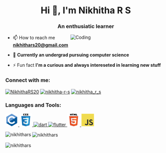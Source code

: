 
<h1 align="center">Hi 👋, I'm Nikhitha R S</h1>
<h3 align="center">An enthusiatic learner</h3>
<img align="right" alt="Coding" width="300" src="https://img.freepik.com/premium-vector/girl-coding-designing-with-pc-illustration_418302-2383.jpg">



- 📫 How to reach me  **nikhithars20@gmail.com**

- 👧 **Currently an undergrad pursuing computer science**

- ⚡ Fun fact  **I'm a curious and always intereseted in learning new stuff**
  

<h3 align="left">Connect with me:</h3>
<p align="left">
<a href="https://twitter.com/nikhitha r s" target="blank"><img align="center" src="https://raw.githubusercontent.com/rahuldkjain/github-profile-readme-generator/master/src/images/icons/Social/twitter.svg" alt="NikhithaRS20" height="30" width="40" /></a>
<a href="https://linkedin.com/in/nikhitha r s" target="blank"><img align="center" src="https://raw.githubusercontent.com/rahuldkjain/github-profile-readme-generator/master/src/images/icons/Social/linked-in-alt.svg" alt="nikhitha-r-s" height="30" width="40" /></a>
<a href="https://instagram.com/nikhitha_r_s" target="blank"><img align="center" src="https://raw.githubusercontent.com/rahuldkjain/github-profile-readme-generator/master/src/images/icons/Social/instagram.svg" alt="nikhitha_r_s" height="30" width="40" /></a>
</p>

<h3 align="left">Languages and Tools:</h3>
<p align="left"> <a href="https://www.cprogramming.com/" target="_blank" rel="noreferrer"> <img src="https://raw.githubusercontent.com/devicons/devicon/master/icons/c/c-original.svg" alt="c" width="40" height="40"/> </a> <a href="https://www.w3schools.com/css/" target="_blank" rel="noreferrer"> <img src="https://raw.githubusercontent.com/devicons/devicon/master/icons/css3/css3-original-wordmark.svg" alt="css3" width="40" height="40"/> </a> <a href="https://dart.dev" target="_blank" rel="noreferrer"> <img src="https://www.vectorlogo.zone/logos/dartlang/dartlang-icon.svg" alt="dart" width="40" height="40"/> </a> <a href="https://flutter.dev" target="_blank" rel="noreferrer"> <img src="https://www.vectorlogo.zone/logos/flutterio/flutterio-icon.svg" alt="flutter" width="40" height="40"/> </a> <a href="https://www.w3.org/html/" target="_blank" rel="noreferrer"> <img src="https://raw.githubusercontent.com/devicons/devicon/master/icons/html5/html5-original-wordmark.svg" alt="html5" width="40" height="40"/> </a> <a href="https://developer.mozilla.org/en-US/docs/Web/JavaScript" target="_blank" rel="noreferrer"> <img src="https://raw.githubusercontent.com/devicons/devicon/master/icons/javascript/javascript-original.svg" alt="javascript" width="40" height="40"/> </a> </p>

<p><img align="left" src="https://github-readme-stats.vercel.app/api/top-langs?username=nikhithars&show_icons=true&locale=en&layout=compact" alt="nikhithars" /></p>

<p>&nbsp;<img align="center" src="https://github-readme-stats.vercel.app/api?username=nikhithars&show_icons=true&locale=en" alt="nikhithars" /></p>

<p><img align="center" src="https://github-readme-streak-stats.herokuapp.com/?user=nikhithars&" alt="nikhithars" /></p>

